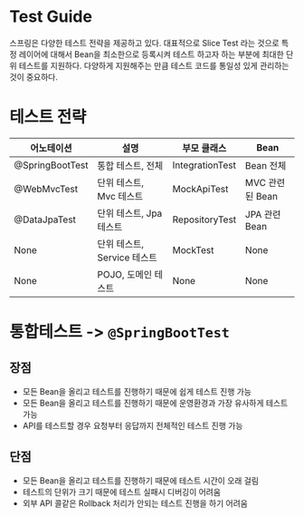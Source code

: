 # Test Guide

스프링은 다양한 테스트 전략을 제공하고 있다. 대표적으로 Slice Test 라는 것으로 특정 레이어에 대해서 Bean을 최소한으로 등록시켜 테스트 하고자 하는 부분에 최대한 단위 테스트를 지원하다.
다양하게 지원해주는 만큼 테스트 코드를 통일성 있게 관리하는 것이 중요하다.

# 테스트 전략 


| 어노테이션           | 설명                  | 부모 클래스          | Bean         |
| --------------- | ------------------- | --------------- | ------------ |
| @SpringBootTest | 통합 테스트, 전체          | IntegrationTest | Bean 전체      |
| @WebMvcTest     | 단위 테스트, Mvc 테스트     | MockApiTest     | MVC 관련된 Bean |
| @DataJpaTest    | 단위 테스트, Jpa 테스트     | RepositoryTest  | JPA 관련 Bean  |
| None            | 단위 테스트, Service 테스트 | MockTest        | None         |
| None            | POJO, 도메인 테스트       | None            | None         |

# 통합테스트 -> `@SpringBootTest`

## 장점

- 모든 Bean을 올리고 테스트를 진행하기 때문에 쉽게 테스트 진행 가능
- 모든 Bean을 올리고 테스트를 진행하기 때문에 운영환경과 가장 유사하게 테스트 가능
- API를 테스트할 경우 요청부터 응답까지 전체적인 테스트 진행 가능

## 단점

- 모든 Bean을 올리고 테스트를 진행하기 때문에 테스트 시간이 오래 걸림
- 테스트의 단위가 크기 때문에 테스트 실패시 디버깅이 어려움
- 외부 API 콜같은 Rollback 처리가 안되는 테스트 진행을 하기 어려움

